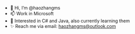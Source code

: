 - 👋 Hi, I’m @haozhangms
- 📫 Work in Microsoft
- 🌱 Interested in C# and Java, also currently learning them
- ✨ Reach me via email: haozhangms@outlook.com

<!---
haozhangms/haozhangms is a ✨ special ✨ repository because its `README.md` (this file) appears on your GitHub profile.
You can click the Preview link to take a look at your changes.
--->
